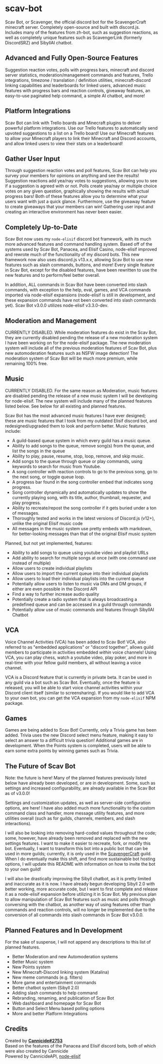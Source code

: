 # scav-bot
Scav Bot, or Scavenger, the official discord bot for the ScavengerCraft minecraft server. Completely open-source and built with discord.js. Includes many of the features from zh-bot, such as suggestion reactions, as well as completely unique features such as ScavengerLink (formerly DiscordSRZ) and SibyllAI chatbot.

## Advanced and Fully Open-Source Features
Suggestion reaction votes, polls with progress bars, minecraft and discord server statistics, moderation/management commands and features, Trello integrations, timezone / translation / definition utilities, minecraft-discord linking capabilities and leaderboards for linked users, advanced music features with progress bars and reaction controls, giveaway features, an easy-to-use paginated help command, a simple AI chatbot, and more!

## Platform Integrations
Scav Bot can link with Trello boards and Minecraft plugins to deliver powerful platform integrations. Use our Trello features to automatically send upvoted suggestions to a list on a Trello board! Use our Minecraft features to allow your Minecraft players to link their Minecraft and Discord accounts, and allow linked users to view their stats on a leaderboard!

## Gather User Input
Through suggestion reaction votes and poll features, Scav Bot can help you survey your members for opinions on anything and see the results! Suggestion reactions add yea/nay votes to suggestions, allowing you to see if a suggestion is agreed with or not. Polls create yea/nay or multiple choice votes on any given question, graphically showing the results with actual progress bars! Both of these features allow you to determine what your users want with just a quick glance. Furthermore, use the giveaway feature to create giveaways that your members can win! Gathering user input and creating an interactive environment has never been easier.

## Completely Up-to-Date
Scav Bot now uses my `node-elisif` discord bot framework, with its much more advanced features and command handling system. Based off of the systems used by Scav Bot, Panacea, and Elisif Casino, node-elisif improved and rewrote much of the functionality of my discord bots. This new framework now also uses discord.js v13.x.x, allowing Scav Bot to use new features such as slash commands, buttons, and more! Every single feature in Scav Bot, except for the disabled features, have been rewritten to use the new features and to perform/feel better overall.

In addition, ALL commands in Scav Bot have been converted into slash commands, with exception to the help, eval, games, and VCA commands imported via node-elisif expansions (node-elisif is still in development, and these expansion commands have not been converted into slash commands yet). Scav Bot v3.0.0 utilizes node-elisif v3.3.0-dev.

## Moderation and Management
CURRENTLY DISABLED. While moderation features do exist in the Scav Bot, they are currently disabled pending the release of a new moderation system I have been working on for the node-elisif package. The new moderation system will include all of the previous moderation features of Scav Bot, plus new automoderation features such as NSFW image detection! The moderation system of Scav Bot will be much more premium, while remaining 100% free.
<!---Scav Bot has advanced yet easy-to-use moderation and management features that allow you to tackle issues in your server with ease. Here are some of the moderation/management commands and features included in this bot:

- `/purge <# of messages>` - Bulk-deletes messages.
- `/mute <user> [reason]` - Mutes a given user by giving them the *Muted* role. If they try to leave and rejoin to evade the mute, the role will automatically be added to them again.
- `/unmute <user> [reason]` - Unmutes a muted user.
- `/kick <user> [reason]` - Kicks a given user, but remembers the roles they had. All of their roles will be preserved when they rejoin. Allows you to kick ranked users that are being annoying/toxic, or to kick a staff member or such without having to manually re-add their roles.
- `/ban <user> [reason]` - Bans the given user.
- `/permaban <user> [reason]` - A high-level ban command only usable by members with the "ADMINISTRATOR" perm. Permabanned users cannot rejoin until the unban command is used, even if unbanned through discord. This can be used to prevent a bot or abusive moderator from unbanning a specific banned individual. 
- `/unban <user> [reason]` - Unbans the given user. Requires "ADMINISTRATOR" perm, as this removes both bans and permabans.
- `/history <user>` - Views the punishment history of the given user. All punishments dealt through the above commands will be viewable here.
- `/clearhistory <user>` - Clears the punishment history of the given user. Requires "ADMINISTRATOR" perm. *Note: this does not unmute or unban punished users; it only clears the history logs.*
- `/clearchannel` - Completely clears the channel in which the command is used. Does not work on suggestion channels.
- `/clearsuggestions` - Takes all of the upvoted suggestions (suggestion reaction votes with more yeas than nays) in the suggestion channel in which the command is used, and posts them on a Trello board. The suggestion channel is then cleared, and a message showing how to create suggestion reaction votes is sent. Only works on suggestion channels.-->

## Music
CURRENTLY DISABLED. For the same reason as Moderation, music features are disabled pending the release of a new music system I will be developing for node-elisif. The new system will include many of the planned features listed below. See below for all existing and planned features.

Scav Bot has the most advanced music features I have ever designed; these are music features that I took from my outdated Elisif discord bot, and redesigned/upgraded them to look and perform better. Music features include:

- A guild-based queue system in which every guild has a music queue.
- Ability to add songs to the queue, remove song(s) from the queue, and list the songs in the queue
- Ability to play, pause, resume, stop, loop, remove, and skip music.
- Add songs to the queue through queue or play commands, using keywords to search for music from Youtube.
- A song controller with reaction controls to go to the previous song, go to the next song, or toggle queue loop.
- A progress bar found in the song controller embed that indicates song progress.
- Song controller dynamically and automatically updates to show the currently playing song, with its title, author, thumbnail, requester, and play progress.
- Ability to recreate/repost the song controller if it gets buried under a ton of messages.
- Thoroughly tested and works in the latest versions of Discord.js (v12+), unlike the original Elisif music code
- All messages in the music system use pretty embeds with markdown, for better-looking messages than that of the original Elisif music system

Planned, but not yet implemented, features:

- Ability to add songs to queue using youtube video and playlist URLs
- Add ability to search for multiple songs at once (with one command use instead of multiple)
- Allow users to create individual playlists
- Allow users to import the current queue into their individual playlists
- Allow users to load their individual playlists into the current queue
- Potentially allow users to listen to music via DMs and DM groups, if either are even possible in the Discord API
- Find a way to further increase audio quality
- Potentially create a radio system that is always broadcasting a predefined queue and can be accessed in a guild through commands
- Potentially allow use of music commands and features through SibyllAI Chatbot

## VCA
Voice Channel Activities (VCA) has been added to Scav Bot! VCA, also referred to as "embedded applications" or "discord together", allows guild members to participate in activities embedded *within* voice channels! Using VCA, you can play chess, watch a youtube video, play poker, and more in real-time with your fellow guild members, all without leaving a voice channel.

VCA is a Discord feature that is currently in private beta. It can be used in any guild via a bot such as Scav Bot. Eventually, once the feature is released, you will be able to start voice channel activities within your Discord client itself (similar to screensharing). If you would like to add VCA to your own bot, you can get the VCA expansion from my `node-elisif` NPM package.

## Games
Games are being added to Scav Bot! Currently, only a Trivia game has been added. Trivia uses the new Discord select menu feature, making it easy to select an answer to a difficult trivia question! Additional games are in development. When the Points system is completed, users will be able to earn some extra points by winning games such as Trivia.

## The Future of Scav Bot
Note: the future is here! Many of the planned features previously listed below have already been developed, or are in development. Some, such as settings and increased configurability, are already available in the Scav Bot as of v3.0.0!

Settings and customization updates, as well as server-side configuration options, are here! I have also added much more functionality to the custom command class and handler, more message utility features, and more utilities overall (such as for guilds, channels, members, and slash interactions).

I will also be looking into removing hard-coded values throughout the code; some, however, have already been removed and replaced with the new settings features. I want to make it easier to recreate, fork, or modify this bot. Eventually, I want to transform this bot into a public bot that can be used in more guilds; currently, it is only used in the [ScavengerCraft](https://scavengercraft.net) guild. When I do eventually make this shift, and find more sustainable bot hosting options, I will update this README with information on how to invite the bot to your own guild!

I will also be drastically improving the Sibyll chatbot, as it is pretty limited and inaccurate as it is now. I have already begun developing Sibyll 2.0 with better working, more accurate code, but I want to first complete and release it as a node-elisif expansion before utilizing it in Scav Bot. My previous plan to allow manipulation of Scav Bot features such as music and polls through conversing with the chatbot, as another way of using features other than commands and reaction controls, will no longer be implemented due to the conversion of all commands into slash commands in Scav Bot v3.0.0.

## Planned Features and In Development
For the sake of suspense, I will not append any descriptions to this list of planned features.

- Better Moderation and new Automoderation systems
- Better Music system
- New Points system
- New Minecraft-Discord linking system (Katalina)
- New meme commands (e.g. filters)
- More game and entertainment commands
- Better chatbot system (Sibyll 2.0)
- Adding slash commands to help command
- Rebranding, renaming, and publication of Scav Bot
- Web dashboard and homepage for Scav Bot
- Button and Select Menu based polling options
- More and better Platform Integrations

## Credits
Created by **[Cannicide#2753](https://github.com/Cannicide)**\
Based on the features of the Panacea and Elisif discord bots, both of which were also created by Cannicide\
Powered by CannicideAPI, [node-elisif](https://github.com/Cannicide/node-elisif)